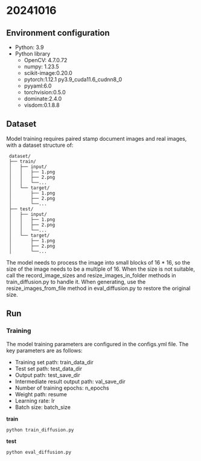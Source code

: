 # 20241016
## Environment configuration

* Python: 3.9
* Python library
  - OpenCV: 4.7.0.72
  - numpy: 1.23.5
  - scikit-image:0.20.0
  - pytorch:1.12.1 py3.9\_cuda11.6\_cudnn8\_0
  - pyyaml:6.0
  - torchvision:0.5.0
  - dominate:2.4.0
  - visdom:0.1.8.8
## Dataset
Model training requires paired stamp document images and real images, with a dataset structure of:

     dataset/
     ├── train/
     │   ├── input/
     │   │   ├── 1.png
     │   │   ├── 2.png
     │   │   └──...
     │   └── target/
     │       ├── 1.png
     │       ├── 2.png
     │       └──...
     ├── test/
     │   ├── input/
     │   │   ├── 1.png
     │   │   ├── 2.png
     │   │   └──...
     │   └── target/
     │       ├── 1.png
     │       ├── 2.png
     │       └──...

The model needs to process the image into small blocks of 16 * 16, so the size of the image needs to be a multiple of 16. When the size is not suitable, call the record_image_sizes and resize_images_in_folder methods in train_diffusion.py to handle it. When generating, use the resize_images_from_file method in eval_diffusion.py to restore the original size.

## Run
### Training
The model training parameters are configured in the configs.yml file. The key parameters are as follows:
* Training set path: train_data_dir
* Test set path: test_data_dir
* Output path: test_save_dir
* Intermediate result output path: val_save_dir
* Number of training epochs: n_epochs
* Weight path: resume
* Learning rate: lr
* Batch size: batch_size

**train**
```
python train_diffusion.py
```
**test**
```
python eval_diffusion.py
```
